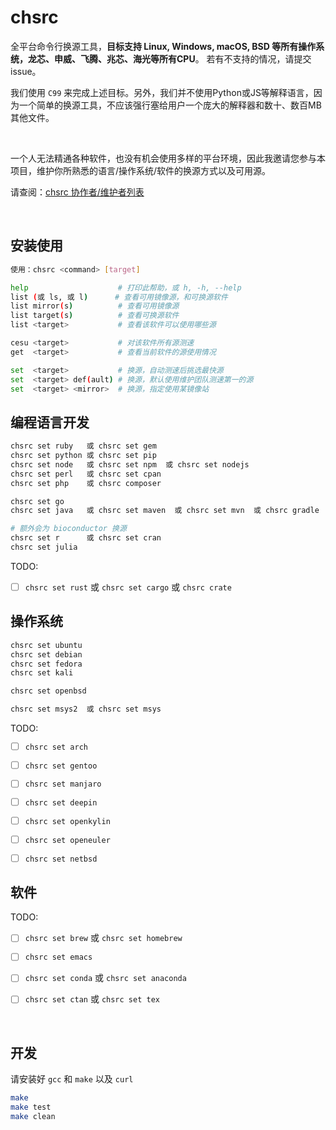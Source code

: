 # chsrc

全平台命令行换源工具，**目标支持 Linux, Windows, macOS, BSD 等所有操作系统，龙芯、申威、飞腾、兆芯、海光等所有CPU**。 若有不支持的情况，请提交issue。

我们使用 `C99` 来完成上述目标。另外，我们并不使用Python或JS等解释语言，因为一个简单的换源工具，不应该强行塞给用户一个庞大的解释器和数十、数百MB其他文件。

<br>

一个人无法精通各种软件，也没有机会使用多样的平台环境，因此我邀请您参与本项目，维护你所熟悉的语言/操作系统/软件的换源方式以及可用源。

请查阅：[chsrc 协作者/维护者列表](https://gitee.com/RubyMetric/chsrc/issues/I7YI8E)

<br>

## 安装使用

```bash
使用：chsrc <command> [target]

help                    # 打印此帮助，或 h, -h, --help
list (或 ls, 或 l)      # 查看可用镜像源，和可换源软件
list mirror(s)          # 查看可用镜像源
list target(s)          # 查看可换源软件
list <target>           # 查看该软件可以使用哪些源

cesu <target>           # 对该软件所有源测速
get  <target>           # 查看当前软件的源使用情况

set  <target>           # 换源，自动测速后挑选最快源
set  <target> def(ault) # 换源，默认使用维护团队测速第一的源
set  <target> <mirror>  # 换源，指定使用某镜像站
```

## 编程语言开发

```bash
chsrc set ruby   或 chsrc set gem
chsrc set python 或 chsrc set pip
chsrc set node   或 chsrc set npm  或 chsrc set nodejs
chsrc set perl   或 chsrc set cpan
chsrc set php    或 chsrc composer

chsrc set go
chsrc set java   或 chsrc set maven  或 chsrc set mvn  或 chsrc gradle

# 额外会为 bioconductor 换源
chsrc set r      或 chsrc set cran
chsrc set julia
```

TODO:
- [ ] `chsrc set rust`  或 `chsrc set cargo`  或 `chsrc crate`


## 操作系统

```bash
chsrc set ubuntu
chsrc set debian
chsrc set fedora
chsrc set kali

chsrc set openbsd

chsrc set msys2  或 chsrc set msys
```

TODO:
- [ ] `chsrc set arch`
- [ ] `chsrc set gentoo`
- [ ] `chsrc set manjaro`

- [ ] `chsrc set deepin`
- [ ] `chsrc set openkylin`
- [ ] `chsrc set openeuler`

- [ ] `chsrc set netbsd`


## 软件

TODO:
- [ ] `chsrc set brew`  或 `chsrc set homebrew`
- [ ] `chsrc set emacs`
- [ ] `chsrc set conda` 或 `chsrc set anaconda`
- [ ] `chsrc set ctan`  或 `chsrc set tex`


<br>

## 开发

请安装好 `gcc` 和 `make` 以及 `curl`

```bash
make
make test
make clean
```
